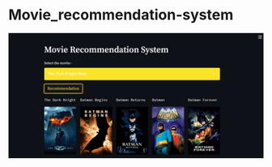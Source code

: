 # Movie_recommendation-system
![alt-txt](https://github.com/Tushar2771/Movie_recommendation-system/blob/main/movie%20recommnedation.jpg)
